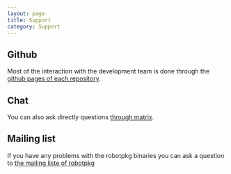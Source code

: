 ```yaml
---
layout: page
title: Support
category: Support
---
```


## Github
Most of the interaction with the development team is done through the [github pages of each repository](https://github.com/stack-of-tasks).

## Chat
You can also ask directly questions [through matrix](https://riot.laas.fr/#/room/!XoWvdoZDrzoOvUPwag:laas.fr).

## Mailing list
If you have any problems with the robotpkg binaries you can ask a question to
[the mailing liste of robotpkg](https://sympa.laas.fr/sympa/info/robotpkg)
